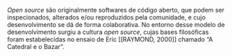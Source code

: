 _Open source_ são originalmente softwares de código aberto, que podem ser inspecionados, alterados e/ou reproduzidos pela comunidade, e cujo desenvolvimento se dá de forma colaborativa. No entorno desse modelo de desenvolvimento surgiu a cultura _open source_, cujas bases filosóficas foram estabelecidas no ensaio de Eric [[RAYMOND, 2000]] chamado “A Catedral e o Bazar”.
